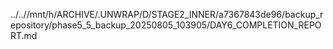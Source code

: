 ../..//mnt/h/ARCHIVE/.UNWRAP/D/STAGE2_INNER/a7367843de96/backup_repository/phase5_5_backup_20250805_103905/DAY6_COMPLETION_REPORT.md